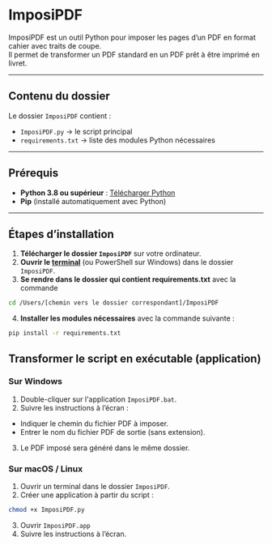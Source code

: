 # ImposiPDF

ImposiPDF est un outil Python pour imposer les pages d’un PDF en format cahier avec traits de coupe.  
Il permet de transformer un PDF standard en un PDF prêt à être imprimé en livret.

---

## Contenu du dossier

Le dossier `ImposiPDF` contient :  
- `ImposiPDF.py` → le script principal  
- `requirements.txt` → liste des modules Python nécessaires  

---

## Prérequis

- **Python 3.8 ou supérieur** : [Télécharger Python](https://www.python.org/downloads/)  
- **Pip** (installé automatiquement avec Python)  

---

## Étapes d’installation

1. **Télécharger le dossier `ImposiPDF`** sur votre ordinateur.
2. **Ouvrir le [terminal](https://codeur-pro.fr/invite-de-commande-et-terminal/)** (ou PowerShell sur Windows) dans le dossier `ImposiPDF`.
3. **Se rendre dans le dossier qui contient requirements.txt** avec la commande
```bash
cd /Users/[chemin vers le dossier correspondant]/ImposiPDF
```

4. **Installer les modules nécessaires** avec la commande suivante :

```bash
pip install -r requirements.txt
```

## Transformer le script en exécutable (application)
### Sur Windows

1. Double-cliquer sur l'application `ImposiPDF.bat`.
2. Suivre les instructions à l’écran :
- Indiquer le chemin du fichier PDF à imposer.
- Entrer le nom du fichier PDF de sortie (sans extension).
3. Le PDF imposé sera généré dans le même dossier.

### Sur macOS / Linux

1. Ouvrir un terminal dans le dossier `ImposiPDF`.
2. Créer une application à partir du script :
``` bash
chmod +x ImposiPDF.py
```

3. Ouvrir `ImposiPDF.app`
4. Suivre les instructions à l’écran.
